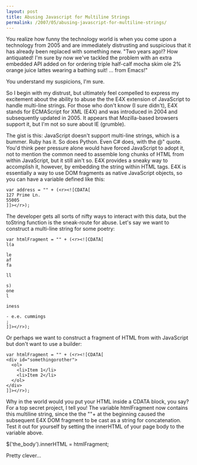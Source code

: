```yaml
---
layout: post
title: Abusing Javascript for Multiline Strings 
permalink: /2007/05/abusing-javascript-for-multiline-strings/
---
```


You realize how funny the technology world is when you come upon a technology from 2005 and are immediately distrusting
and suspicious that it has already been replaced with something new. "Two years ago!? How antiquated! I'm sure by now
we've tackled the problem with an extra embedded API added on for ordering triple half-calf mocha skim ole 2% orange
juice lattes wearing a bathing suit! ... from Emacs!"

You understand my suspicions, I'm sure.

So I begin with my
distrust, but ultimately feel compelled to express my excitement about the ability to abuse the the E4X extension of
JavaScript to handle multi-line strings. For those who don't know (I sure didn't), E4X stands for ECMAScript for XML
(E4X) and was introduced in 2004 and subsequently updated in 2005. It appears that Mozilla-based browsers support it,
but I'm not so sure about IE (grumble).

The gist is this: JavaScript doesn't support multi-line strings, which is a
bummer. Ruby has it. So does Python. Even C# does, with the @" quote. You'd think peer pressure alone would have forced
JavaScript to adopt it, not to mention the common need to assemble long chunks of HTML from within JavaScript, but it
still ain't so. E4X provides a sneaky way to accomplish it, however, by embedding the string within HTML tags. E4X is
essentially a way to use DOM fragments as native JavaScript objects, so you can have a variable defined like this:
   
    var address = "" + (<r><![CDATA[
    127 Prime Ln.
    55005
    ]]></r>);

The developer gets all sorts of nifty ways to interact with this data, but the toString function is the sneak-route for
abuse. Let's say we want to construct a multi-line string for some poetry:

    var htmlFragment = "" + (<r><![CDATA[
    l(a
    
    le
    af
    fa
    
    ll
    
    s)
    one
    l
    
    iness
    
    - e.e. cummings
    ;
    ]]></r>);

Or perhaps we want to construct a fragment of HTML from with JavaScript but don't want to use a builder:

    var htmlFragment = "" + (<r><![CDATA[
    <div id="somethingorother">
      <ol>
        <li>Item 1</li>
        <li>Item 2</li>
      </ol>
    </div>
    ]]></r>);

Why in the world would you put your HTML inside a CDATA block, you say? For a top secret
project, I tell you! The variable htmlFragment now contains this multiline string, since
the the ""+ at the beginning caused the subsequent E4X DOM fragment to be cast as a string
for concatenation. Test it out for yourself by setting the innerHTML of your page body to
the variable above.

   $('the_body').innerHTML = htmlFragment;

Pretty clever...
